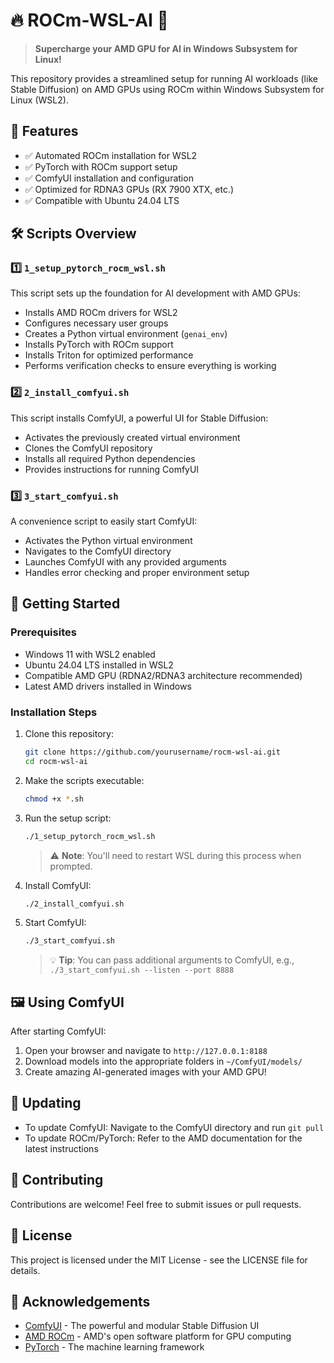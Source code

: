 # 🔥 ROCm-WSL-AI 🚀

> **Supercharge your AMD GPU for AI in Windows Subsystem for Linux!**

This repository provides a streamlined setup for running AI workloads (like Stable Diffusion) on AMD GPUs using ROCm within Windows Subsystem for Linux (WSL2).

## 🎯 Features

- ✅ Automated ROCm installation for WSL2
- ✅ PyTorch with ROCm support setup
- ✅ ComfyUI installation and configuration
- ✅ Optimized for RDNA3 GPUs (RX 7900 XTX, etc.)
- ✅ Compatible with Ubuntu 24.04 LTS

## 🛠️ Scripts Overview

### 1️⃣ `1_setup_pytorch_rocm_wsl.sh`

This script sets up the foundation for AI development with AMD GPUs:

- Installs AMD ROCm drivers for WSL2
- Configures necessary user groups
- Creates a Python virtual environment (`genai_env`)
- Installs PyTorch with ROCm support
- Installs Triton for optimized performance
- Performs verification checks to ensure everything is working

### 2️⃣ `2_install_comfyui.sh`

This script installs ComfyUI, a powerful UI for Stable Diffusion:

- Activates the previously created virtual environment
- Clones the ComfyUI repository
- Installs all required Python dependencies
- Provides instructions for running ComfyUI

### 3️⃣ `3_start_comfyui.sh`

A convenience script to easily start ComfyUI:

- Activates the Python virtual environment
- Navigates to the ComfyUI directory
- Launches ComfyUI with any provided arguments
- Handles error checking and proper environment setup

## 🚀 Getting Started

### Prerequisites

- Windows 11 with WSL2 enabled
- Ubuntu 24.04 LTS installed in WSL2
- Compatible AMD GPU (RDNA2/RDNA3 architecture recommended)
- Latest AMD drivers installed in Windows

### Installation Steps

1. Clone this repository:
   ```bash
   git clone https://github.com/yourusername/rocm-wsl-ai.git
   cd rocm-wsl-ai
   ```

2. Make the scripts executable:
   ```bash
   chmod +x *.sh
   ```

3. Run the setup script:
   ```bash
   ./1_setup_pytorch_rocm_wsl.sh
   ```
   > ⚠️ **Note**: You'll need to restart WSL during this process when prompted.

4. Install ComfyUI:
   ```bash
   ./2_install_comfyui.sh
   ```

5. Start ComfyUI:
   ```bash
   ./3_start_comfyui.sh
   ```
   > 💡 **Tip**: You can pass additional arguments to ComfyUI, e.g., `./3_start_comfyui.sh --listen --port 8888`

## 🖼️ Using ComfyUI

After starting ComfyUI:

1. Open your browser and navigate to `http://127.0.0.1:8188`
2. Download models into the appropriate folders in `~/ComfyUI/models/`
3. Create amazing AI-generated images with your AMD GPU!

## 🔄 Updating

- To update ComfyUI: Navigate to the ComfyUI directory and run `git pull`
- To update ROCm/PyTorch: Refer to the AMD documentation for the latest instructions

## 🤝 Contributing

Contributions are welcome! Feel free to submit issues or pull requests.

## 📜 License

This project is licensed under the MIT License - see the LICENSE file for details.

## 🙏 Acknowledgements

- [ComfyUI](https://github.com/comfyanonymous/ComfyUI) - The powerful and modular Stable Diffusion UI
- [AMD ROCm](https://www.amd.com/en/graphics/servers-solutions-rocm) - AMD's open software platform for GPU computing
- [PyTorch](https://pytorch.org/) - The machine learning framework
